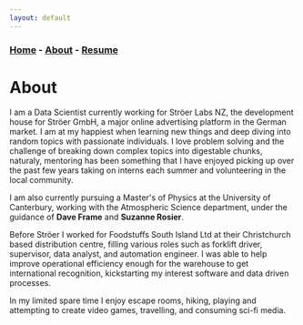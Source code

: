 ```yaml
---
layout: default
---
```


### [Home](../index.md) - [About](../pages/about.md) - [Resume](../pages/resume.md)

# About

I am a Data Scientist currently working for Ströer Labs NZ, the development house for Ströer GmbH, a major online advertising platform in the German market. 
I am at my happiest when learning new things and deep diving into random topics with passionate individuals. 
I love problem solving and the challenge of breaking down complex topics into digestable chunks, naturaly, mentoring has been something that I have enjoyed picking up over the past few years taking on interns each summer and volunteering in the local community.

I am also currently pursuing a Master's of Physics at the University of Canterbury, working with the Atmospheric Science department, under the guidance of **Dave Frame** and **Suzanne Rosier**.

Before Ströer I worked for Foodstuffs South Island Ltd at their Christchurch based distribution centre, filling various roles such as forklift driver, supervisor, data analyst, and automation engineer. 
I was able to help improve operational efficiency enough for the warehouse to get international recognition, kickstarting my interest software and data driven processes.

In my limited spare time I enjoy escape rooms, hiking, playing and attempting to create video games, travelling, and consuming sci-fi media.   
